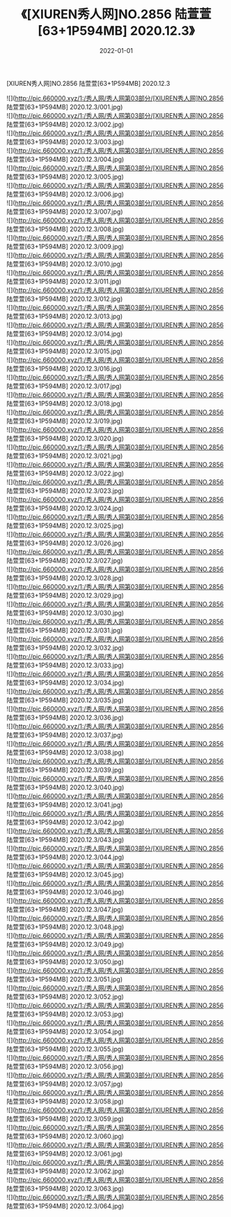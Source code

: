 ﻿---
layout: post
title:  《[XIUREN秀人网]NO.2856 陆萱萱[63+1P594MB] 2020.12.3》
date:   2022-01-01
img: http://pic.660000.xyz/1:/秀人网/秀人网第03部分/[XIUREN秀人网]NO.2856 陆萱萱[63+1P594MB] 2020.12.3/000.jpg
categories: [美女, 清纯, 唯美]
---

[XIUREN秀人网]NO.2856 陆萱萱[63+1P594MB] 2020.12.3

 ![](http://pic.660000.xyz/1:/秀人网/秀人网第03部分/[XIUREN秀人网]NO.2856 陆萱萱[63+1P594MB] 2020.12.3/001.jpg) <br>![](http://pic.660000.xyz/1:/秀人网/秀人网第03部分/[XIUREN秀人网]NO.2856 陆萱萱[63+1P594MB] 2020.12.3/002.jpg) <br>![](http://pic.660000.xyz/1:/秀人网/秀人网第03部分/[XIUREN秀人网]NO.2856 陆萱萱[63+1P594MB] 2020.12.3/003.jpg) <br>![](http://pic.660000.xyz/1:/秀人网/秀人网第03部分/[XIUREN秀人网]NO.2856 陆萱萱[63+1P594MB] 2020.12.3/004.jpg) <br>![](http://pic.660000.xyz/1:/秀人网/秀人网第03部分/[XIUREN秀人网]NO.2856 陆萱萱[63+1P594MB] 2020.12.3/005.jpg) <br>![](http://pic.660000.xyz/1:/秀人网/秀人网第03部分/[XIUREN秀人网]NO.2856 陆萱萱[63+1P594MB] 2020.12.3/006.jpg) <br>![](http://pic.660000.xyz/1:/秀人网/秀人网第03部分/[XIUREN秀人网]NO.2856 陆萱萱[63+1P594MB] 2020.12.3/007.jpg) <br>![](http://pic.660000.xyz/1:/秀人网/秀人网第03部分/[XIUREN秀人网]NO.2856 陆萱萱[63+1P594MB] 2020.12.3/008.jpg) <br>![](http://pic.660000.xyz/1:/秀人网/秀人网第03部分/[XIUREN秀人网]NO.2856 陆萱萱[63+1P594MB] 2020.12.3/009.jpg) <br>![](http://pic.660000.xyz/1:/秀人网/秀人网第03部分/[XIUREN秀人网]NO.2856 陆萱萱[63+1P594MB] 2020.12.3/010.jpg) <br>![](http://pic.660000.xyz/1:/秀人网/秀人网第03部分/[XIUREN秀人网]NO.2856 陆萱萱[63+1P594MB] 2020.12.3/011.jpg) <br>![](http://pic.660000.xyz/1:/秀人网/秀人网第03部分/[XIUREN秀人网]NO.2856 陆萱萱[63+1P594MB] 2020.12.3/012.jpg) <br>![](http://pic.660000.xyz/1:/秀人网/秀人网第03部分/[XIUREN秀人网]NO.2856 陆萱萱[63+1P594MB] 2020.12.3/013.jpg) <br>![](http://pic.660000.xyz/1:/秀人网/秀人网第03部分/[XIUREN秀人网]NO.2856 陆萱萱[63+1P594MB] 2020.12.3/014.jpg) <br>![](http://pic.660000.xyz/1:/秀人网/秀人网第03部分/[XIUREN秀人网]NO.2856 陆萱萱[63+1P594MB] 2020.12.3/015.jpg) <br>![](http://pic.660000.xyz/1:/秀人网/秀人网第03部分/[XIUREN秀人网]NO.2856 陆萱萱[63+1P594MB] 2020.12.3/016.jpg) <br>![](http://pic.660000.xyz/1:/秀人网/秀人网第03部分/[XIUREN秀人网]NO.2856 陆萱萱[63+1P594MB] 2020.12.3/017.jpg) <br>![](http://pic.660000.xyz/1:/秀人网/秀人网第03部分/[XIUREN秀人网]NO.2856 陆萱萱[63+1P594MB] 2020.12.3/018.jpg) <br>![](http://pic.660000.xyz/1:/秀人网/秀人网第03部分/[XIUREN秀人网]NO.2856 陆萱萱[63+1P594MB] 2020.12.3/019.jpg) <br>![](http://pic.660000.xyz/1:/秀人网/秀人网第03部分/[XIUREN秀人网]NO.2856 陆萱萱[63+1P594MB] 2020.12.3/020.jpg) <br>![](http://pic.660000.xyz/1:/秀人网/秀人网第03部分/[XIUREN秀人网]NO.2856 陆萱萱[63+1P594MB] 2020.12.3/021.jpg) <br>![](http://pic.660000.xyz/1:/秀人网/秀人网第03部分/[XIUREN秀人网]NO.2856 陆萱萱[63+1P594MB] 2020.12.3/022.jpg) <br>![](http://pic.660000.xyz/1:/秀人网/秀人网第03部分/[XIUREN秀人网]NO.2856 陆萱萱[63+1P594MB] 2020.12.3/023.jpg) <br>![](http://pic.660000.xyz/1:/秀人网/秀人网第03部分/[XIUREN秀人网]NO.2856 陆萱萱[63+1P594MB] 2020.12.3/024.jpg) <br>![](http://pic.660000.xyz/1:/秀人网/秀人网第03部分/[XIUREN秀人网]NO.2856 陆萱萱[63+1P594MB] 2020.12.3/025.jpg) <br>![](http://pic.660000.xyz/1:/秀人网/秀人网第03部分/[XIUREN秀人网]NO.2856 陆萱萱[63+1P594MB] 2020.12.3/026.jpg) <br>![](http://pic.660000.xyz/1:/秀人网/秀人网第03部分/[XIUREN秀人网]NO.2856 陆萱萱[63+1P594MB] 2020.12.3/027.jpg) <br>![](http://pic.660000.xyz/1:/秀人网/秀人网第03部分/[XIUREN秀人网]NO.2856 陆萱萱[63+1P594MB] 2020.12.3/028.jpg) <br>![](http://pic.660000.xyz/1:/秀人网/秀人网第03部分/[XIUREN秀人网]NO.2856 陆萱萱[63+1P594MB] 2020.12.3/029.jpg) <br>![](http://pic.660000.xyz/1:/秀人网/秀人网第03部分/[XIUREN秀人网]NO.2856 陆萱萱[63+1P594MB] 2020.12.3/030.jpg) <br>![](http://pic.660000.xyz/1:/秀人网/秀人网第03部分/[XIUREN秀人网]NO.2856 陆萱萱[63+1P594MB] 2020.12.3/031.jpg) <br>![](http://pic.660000.xyz/1:/秀人网/秀人网第03部分/[XIUREN秀人网]NO.2856 陆萱萱[63+1P594MB] 2020.12.3/032.jpg) <br>![](http://pic.660000.xyz/1:/秀人网/秀人网第03部分/[XIUREN秀人网]NO.2856 陆萱萱[63+1P594MB] 2020.12.3/033.jpg) <br>![](http://pic.660000.xyz/1:/秀人网/秀人网第03部分/[XIUREN秀人网]NO.2856 陆萱萱[63+1P594MB] 2020.12.3/034.jpg) <br>![](http://pic.660000.xyz/1:/秀人网/秀人网第03部分/[XIUREN秀人网]NO.2856 陆萱萱[63+1P594MB] 2020.12.3/035.jpg) <br>![](http://pic.660000.xyz/1:/秀人网/秀人网第03部分/[XIUREN秀人网]NO.2856 陆萱萱[63+1P594MB] 2020.12.3/036.jpg) <br>![](http://pic.660000.xyz/1:/秀人网/秀人网第03部分/[XIUREN秀人网]NO.2856 陆萱萱[63+1P594MB] 2020.12.3/037.jpg) <br>![](http://pic.660000.xyz/1:/秀人网/秀人网第03部分/[XIUREN秀人网]NO.2856 陆萱萱[63+1P594MB] 2020.12.3/038.jpg) <br>![](http://pic.660000.xyz/1:/秀人网/秀人网第03部分/[XIUREN秀人网]NO.2856 陆萱萱[63+1P594MB] 2020.12.3/039.jpg) <br>![](http://pic.660000.xyz/1:/秀人网/秀人网第03部分/[XIUREN秀人网]NO.2856 陆萱萱[63+1P594MB] 2020.12.3/040.jpg) <br>![](http://pic.660000.xyz/1:/秀人网/秀人网第03部分/[XIUREN秀人网]NO.2856 陆萱萱[63+1P594MB] 2020.12.3/041.jpg) <br>![](http://pic.660000.xyz/1:/秀人网/秀人网第03部分/[XIUREN秀人网]NO.2856 陆萱萱[63+1P594MB] 2020.12.3/042.jpg) <br>![](http://pic.660000.xyz/1:/秀人网/秀人网第03部分/[XIUREN秀人网]NO.2856 陆萱萱[63+1P594MB] 2020.12.3/043.jpg) <br>![](http://pic.660000.xyz/1:/秀人网/秀人网第03部分/[XIUREN秀人网]NO.2856 陆萱萱[63+1P594MB] 2020.12.3/044.jpg) <br>![](http://pic.660000.xyz/1:/秀人网/秀人网第03部分/[XIUREN秀人网]NO.2856 陆萱萱[63+1P594MB] 2020.12.3/045.jpg) <br>![](http://pic.660000.xyz/1:/秀人网/秀人网第03部分/[XIUREN秀人网]NO.2856 陆萱萱[63+1P594MB] 2020.12.3/046.jpg) <br>![](http://pic.660000.xyz/1:/秀人网/秀人网第03部分/[XIUREN秀人网]NO.2856 陆萱萱[63+1P594MB] 2020.12.3/047.jpg) <br>![](http://pic.660000.xyz/1:/秀人网/秀人网第03部分/[XIUREN秀人网]NO.2856 陆萱萱[63+1P594MB] 2020.12.3/048.jpg) <br>![](http://pic.660000.xyz/1:/秀人网/秀人网第03部分/[XIUREN秀人网]NO.2856 陆萱萱[63+1P594MB] 2020.12.3/049.jpg) <br>![](http://pic.660000.xyz/1:/秀人网/秀人网第03部分/[XIUREN秀人网]NO.2856 陆萱萱[63+1P594MB] 2020.12.3/050.jpg) <br>![](http://pic.660000.xyz/1:/秀人网/秀人网第03部分/[XIUREN秀人网]NO.2856 陆萱萱[63+1P594MB] 2020.12.3/051.jpg) <br>![](http://pic.660000.xyz/1:/秀人网/秀人网第03部分/[XIUREN秀人网]NO.2856 陆萱萱[63+1P594MB] 2020.12.3/052.jpg) <br>![](http://pic.660000.xyz/1:/秀人网/秀人网第03部分/[XIUREN秀人网]NO.2856 陆萱萱[63+1P594MB] 2020.12.3/053.jpg) <br>![](http://pic.660000.xyz/1:/秀人网/秀人网第03部分/[XIUREN秀人网]NO.2856 陆萱萱[63+1P594MB] 2020.12.3/054.jpg) <br>![](http://pic.660000.xyz/1:/秀人网/秀人网第03部分/[XIUREN秀人网]NO.2856 陆萱萱[63+1P594MB] 2020.12.3/055.jpg) <br>![](http://pic.660000.xyz/1:/秀人网/秀人网第03部分/[XIUREN秀人网]NO.2856 陆萱萱[63+1P594MB] 2020.12.3/056.jpg) <br>![](http://pic.660000.xyz/1:/秀人网/秀人网第03部分/[XIUREN秀人网]NO.2856 陆萱萱[63+1P594MB] 2020.12.3/057.jpg) <br>![](http://pic.660000.xyz/1:/秀人网/秀人网第03部分/[XIUREN秀人网]NO.2856 陆萱萱[63+1P594MB] 2020.12.3/058.jpg) <br>![](http://pic.660000.xyz/1:/秀人网/秀人网第03部分/[XIUREN秀人网]NO.2856 陆萱萱[63+1P594MB] 2020.12.3/059.jpg) <br>![](http://pic.660000.xyz/1:/秀人网/秀人网第03部分/[XIUREN秀人网]NO.2856 陆萱萱[63+1P594MB] 2020.12.3/060.jpg) <br>![](http://pic.660000.xyz/1:/秀人网/秀人网第03部分/[XIUREN秀人网]NO.2856 陆萱萱[63+1P594MB] 2020.12.3/061.jpg) <br>![](http://pic.660000.xyz/1:/秀人网/秀人网第03部分/[XIUREN秀人网]NO.2856 陆萱萱[63+1P594MB] 2020.12.3/062.jpg) <br>![](http://pic.660000.xyz/1:/秀人网/秀人网第03部分/[XIUREN秀人网]NO.2856 陆萱萱[63+1P594MB] 2020.12.3/063.jpg) <br>![](http://pic.660000.xyz/1:/秀人网/秀人网第03部分/[XIUREN秀人网]NO.2856 陆萱萱[63+1P594MB] 2020.12.3/064.jpg) <br>
